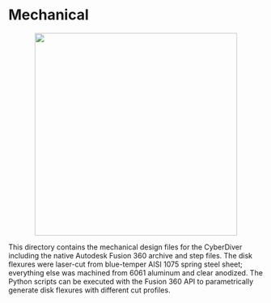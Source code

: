# Mechanical

<p align="center">
  <img src="https://github.com/johntantolik/CyberDiver/blob/main/assets/CyberDiver_exploded_render.png" width="400">
</p>

This directory contains the mechanical design files for the CyberDiver including the native Autodesk Fusion 360 archive and step files. The disk flexures were laser-cut from blue-temper AISI 1075 spring steel sheet; everything else was machined from 6061 aluminum and clear anodized. The Python scripts can be executed with the Fusion 360 API to parametrically generate disk flexures with different cut profiles.
